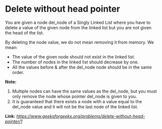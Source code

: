 # Delete without head pointer
You are given a node del_node of a Singly Linked List where you have to delete a value of the given node from the linked list but you are not given the head of the list.  
  
By deleting the node value, we do not mean removing it from memory. We mean:  
  
* The value of the given node should not exist in the linked list.
* The number of nodes in the linked list should decrease by one.
* All the values before & after the del_node node should be in the same order.
  
**Note:**
  
1. Multiple nodes can have the same values as the del_node, but you must only remove the node whose pointer del_node is given to you.
2. It is guaranteed that there exists a node with a value equal to the del_node value and it will not be the last node of the linked list.  
  
**Link:** _https://www.geeksforgeeks.org/problems/delete-without-head-pointer/1_
